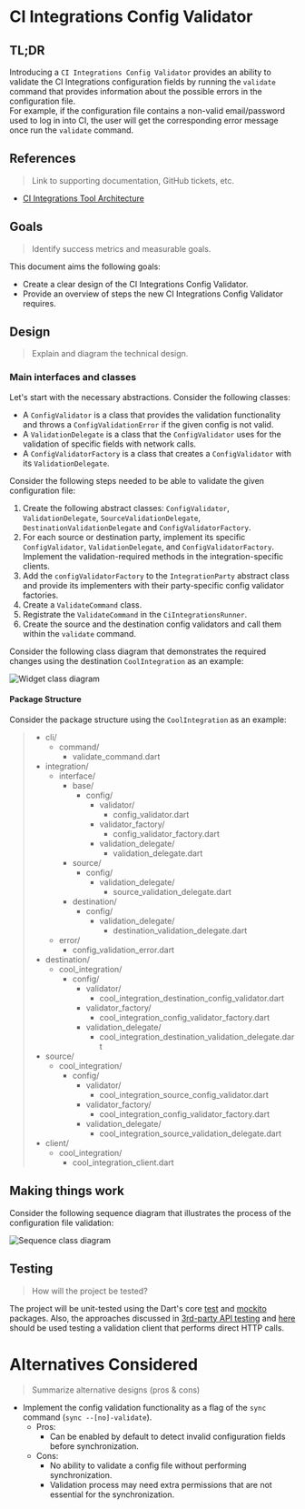 # CI Integrations Config Validator

## TL;DR

Introducing a `CI Integrations Config Validator` provides an ability to validate the CI Integrations configuration fields by running the `validate` command that provides information about the possible errors in the configuration file.     
For example, if the configuration file contains a non-valid email/password used to log in into CI, the user will get the corresponding error message once run the `validate` command.

## References
> Link to supporting documentation, GitHub tickets, etc.

- [CI Integrations Tool Architecture](https://github.com/platform-platform/monorepo/blob/master/metrics/ci_integrations/docs/01_ci_integration_module_architecture.md)

## Goals
> Identify success metrics and measurable goals.

This document aims the following goals: 
- Create a clear design of the CI Integrations Config Validator.
- Provide an overview of steps the new CI Integrations Config Validator requires.

## Design
> Explain and diagram the technical design.

### Main interfaces and classes

Let's start with the necessary abstractions. Consider the following classes:
- A `ConfigValidator` is a class that provides the validation functionality and throws a `ConfigValidationError` if the given config is not valid.
- A `ValidationDelegate` is a class that the `ConfigValidator` uses for the validation of specific fields with network calls.
- A `ConfigValidatorFactory` is a class that creates a `ConfigValidator` with its `ValidationDelegate`.

Consider the following steps needed to be able to validate the given configuration file:

1. Create the following abstract classes: `ConfigValidator`, `ValidationDelegate`, `SourceValidationDelegate`, `DestinationValidationDelegate` and `ConfigValidatorFactory`.
2. For each source or destination party, implement its specific `ConfigValidator`, `ValidationDelegate`, and `ConfigValidatorFactory`. Implement the validation-required methods in the integration-specific clients.
3. Add the `configValidatorFactory` to the `IntegrationParty` abstract class and provide its implementers with their party-specific config validator factories.
4. Create a `ValidateCommand` class.
5. Registrate the `ValidateCommand` in the `CiIntegrationsRunner`. 
6. Create the source and the destination config validators and call them within the `validate` command.

Consider the following class diagram that demonstrates the required changes using the destination `CoolIntegration` as an example:

![Widget class diagram](http://www.plantuml.com/plantuml/proxy?cache=no&fmt=svg&src=https://github.com/platform-platform/monorepo/raw/master/metrics/ci_integrations/docs/diagrams/ci_integrations_config_validator_class_diagram.puml)

#### Package Structure

Consider the package structure using the `CoolIntegration` as an example:

> * cli/
>   * command/
>     * validate_command.dart
> * integration/
>   * interface/
>     * base/
>       * config/
>         * validator/
>           * config_validator.dart   
>         * validator_factory/
>           * config_validator_factory.dart  
>         * validation_delegate/
>           * validation_delegate.dart
>     * source/
>       * config/
>         * validation_delegate/
>           * source_validation_delegate.dart
>     * destination/
>       * config/
>         * validation_delegate/
>           * destination_validation_delegate.dart
>   * error/
>     * config_validation_error.dart 
> * destination/
>   * cool_integration/
>     * config/   
>       * validator/
>         * cool_integration_destination_config_validator.dart
>       * validator_factory/
>         * cool_integration_config_validator_factory.dart
>       * validation_delegate/
>         * cool_integration_destination_validation_delegate.dart
> * source/
>   * cool_integration/
>     * config/   
>       * validator/
>         * cool_integration_source_config_validator.dart
>       * validator_factory/
>         * cool_integration_config_validator_factory.dart
>       * validation_delegate/
>         * cool_integration_source_validation_delegate.dart
> * client/  
>   * cool_integration/
>     * cool_integration_client.dart

## Making things work
Consider the following sequence diagram that illustrates the process of the configuration file validation:

![Sequence class diagram](http://www.plantuml.com/plantuml/proxy?cache=no&fmt=svg&src=https://github.com/platform-platform/monorepo/raw/master/metrics/ci_integrations/docs/diagrams/ci_integrations_config_validator_sequence_diagram.puml)

## Testing
> How will the project be tested?

The project will be unit-tested using the Dart's core [test](https://pub.dev/packages/test) and [mockito](https://pub.dev/packages/mockito) packages. Also, the approaches discussed in [3rd-party API testing](https://github.com/platform-platform/monorepo/blob/master/docs/03_third_party_api_testing.md) and [here](https://github.com/platform-platform/monorepo/blob/master/docs/04_mock_server.md) should be used testing a validation client that performs direct HTTP calls. 

# Alternatives Considered
> Summarize alternative designs (pros & cons)

- Implement the config validation functionality as a flag of the `sync` command (`sync --[no]-validate`).
    - Pros:
        - Can be enabled by default to detect invalid configuration fields before synchronization.
    - Cons:
        - No ability to validate a config file without performing synchronization. 
        - Validation process may need extra permissions that are not essential for the synchronization.
